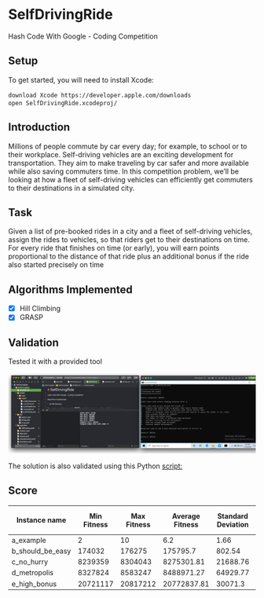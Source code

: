 # SelfDrivingRide

Hash Code With Google - Coding Competition

## Setup

To get started, you will need to install Xcode:

```
download Xcode https://developer.apple.com/downloads
open SelfDrivingRide.xcodeproj/
```

## Introduction

Millions of people commute by car every day; for example, to school or to their workplace.
Self-driving vehicles are an exciting development for transportation. They aim to make traveling by car safer
and more available while also saving commuters time.
In this competition problem, we’ll be looking at how a fleet of self-driving vehicles can efficiently get
commuters to their destinations in a simulated city.

## Task
Given a list of pre-booked rides in a city and a fleet of self-driving vehicles, assign the rides to vehicles, so
that riders get to their destinations on time.
For every ride that finishes on time (or early), you will earn points proportional to the distance of that ride
plus an additional bonus if the ride also started precisely on time

## Algorithms Implemented

-   [x] Hill Climbing
-   [x] GRASP
    
## Validation
  
Tested it with a provided tool

![Image](SelfDrivingRide/Assets/Images/hill_climbing_test_tool.png?raw=true "Title")

The solution is also validated using this Python [script:](https://github.com/PicoJr/2018-hashcode-score)

## Score

| Instance name  | Min Fitness | Max Fitness  | Average Fitness | Standard Deviation | Best Known Value | Difference from the best in % | 
| ------------- | ------------- | ------------- | ------------- | ------------- | ------------- | ------------- |
| a_example  | 2  | 10  | 6.2  | 1.66 | 10  | 0% |
| b_should_be_easy  | 174032  | 176275  | 175795.7  | 802.54  | 176.677  | 0.22%  |
| c_no_hurry  | 8239359  | 8304043  | 8275301.81  | 21688.76  | 13.789.773  | 49.6%  |
| d_metropolis  | 8327824  | 8583247  | 8488971.27  | 64929.77  | 10.914.293  | 23.9% |
| e_high_bonus  | 20721117  | 20817212  | 20772837.81  | 30071.3  | 21.460.945  | 3.04%  |
